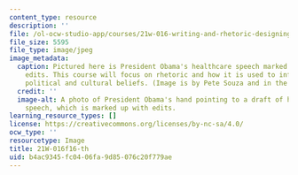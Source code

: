 ```yaml
---
content_type: resource
description: ''
file: /ol-ocw-studio-app/courses/21w-016-writing-and-rhetoric-designing-meaning-fall-2016/b4ac9345fc0406fa9d85076c20f779ae_21W-016f16-th.jpg
file_size: 5595
file_type: image/jpeg
image_metadata:
  caption: Pictured here is President Obama's healthcare speech marked with numerous
    edits. This course will focus on rhetoric and how it is used to inform and shape
    political and cultural beliefs. (Image is by Pete Souza and in the public domain.)
  credit: ''
  image-alt: A photo of President Obama's hand pointing to a draft of his healthcare
    speech, which is marked up with edits.
learning_resource_types: []
license: https://creativecommons.org/licenses/by-nc-sa/4.0/
ocw_type: ''
resourcetype: Image
title: 21W-016f16-th
uid: b4ac9345-fc04-06fa-9d85-076c20f779ae
---
```

